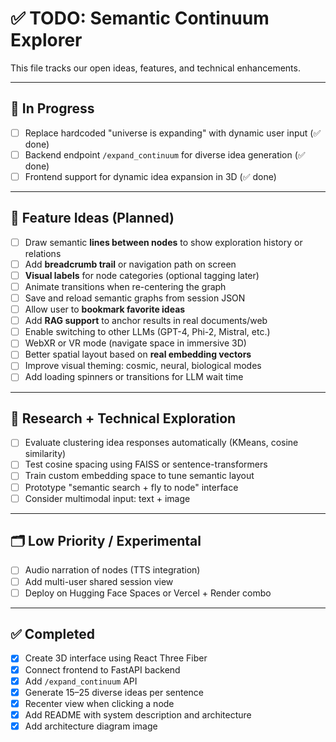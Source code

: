 # ✅ TODO: Semantic Continuum Explorer

This file tracks our open ideas, features, and technical enhancements.

---

## 🔨 In Progress

- [ ] Replace hardcoded "universe is expanding" with dynamic user input (✅ done)
- [ ] Backend endpoint `/expand_continuum` for diverse idea generation (✅ done)
- [ ] Frontend support for dynamic idea expansion in 3D (✅ done)

---

## 🧠 Feature Ideas (Planned)

- [ ] Draw semantic **lines between nodes** to show exploration history or relations
- [ ] Add **breadcrumb trail** or navigation path on screen
- [ ] **Visual labels** for node categories (optional tagging later)
- [ ] Animate transitions when re-centering the graph
- [ ] Save and reload semantic graphs from session JSON
- [ ] Allow user to **bookmark favorite ideas**
- [ ] Add **RAG support** to anchor results in real documents/web
- [ ] Enable switching to other LLMs (GPT-4, Phi-2, Mistral, etc.)
- [ ] WebXR or VR mode (navigate space in immersive 3D)
- [ ] Better spatial layout based on **real embedding vectors**
- [ ] Improve visual theming: cosmic, neural, biological modes
- [ ] Add loading spinners or transitions for LLM wait time

---

## 🧪 Research + Technical Exploration

- [ ] Evaluate clustering idea responses automatically (KMeans, cosine similarity)
- [ ] Test cosine spacing using FAISS or sentence-transformers
- [ ] Train custom embedding space to tune semantic layout
- [ ] Prototype "semantic search + fly to node" interface
- [ ] Consider multimodal input: text + image

---

## 🗂️ Low Priority / Experimental

- [ ] Audio narration of nodes (TTS integration)
- [ ] Add multi-user shared session view
- [ ] Deploy on Hugging Face Spaces or Vercel + Render combo

---

## ✅ Completed

- [x] Create 3D interface using React Three Fiber
- [x] Connect frontend to FastAPI backend
- [x] Add `/expand_continuum` API
- [x] Generate 15–25 diverse ideas per sentence
- [x] Recenter view when clicking a node
- [x] Add README with system description and architecture
- [x] Add architecture diagram image
